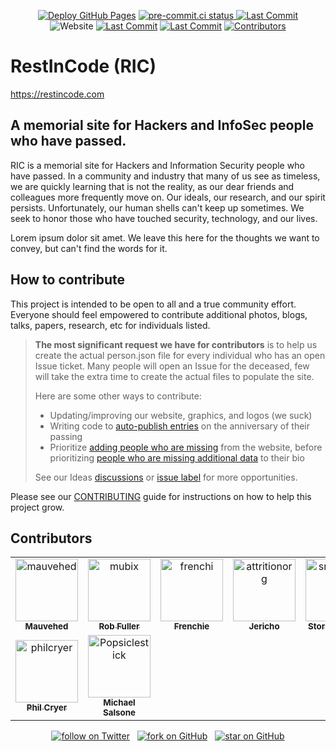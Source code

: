<p align="center">
  <p align="center">
    <a href="https://github.com/restincode/restincode/actions/workflows/pages/pages-build-deployment"><img alt="Deploy GitHub Pages" src="https://img.shields.io/github/deployments/restincode/restincode/github-pages?style=flat&logoColor=turquoise&label=latest%20deploy"></a>
    <a href ="https://results.pre-commit.ci/latest/github/restincode/restincode/main"><img alt="pre-commit.ci status" src="https://results.pre-commit.ci/badge/github/restincode/restincode/main.svg">
    <a href="https://github.com/restincode/restincode/commits/main"><img alt="Last Commit" src="https://img.shields.io/github/last-commit/restincode/restincode?style=flat&logoColor=turquoise"></a>
    <br>
    <img alt="Website" src="https://img.shields.io/website?url=https%3A%2F%2Frestincode.com&style=flat&logoColor=turquoise&label=restincode.com">
    <a href="https://github.com/restincode/restincode/issues"><img alt="Last Commit" src="https://img.shields.io/github/issues-raw/restincode/restincode?style=flat&logoColor=turquoise"></a>
    <a href="https://github.com/restincode/restincode/pulls"><img alt="Last Commit" src="https://img.shields.io/github/issues-pr-raw/restincode/restincode?style=flat&logoColor=turquoise"></a>
    <a href="https://github.com/restincode/restincode/graphs/contributors"><img alt="Contributors" src="https://img.shields.io/github/contributors/restincode/restincode?style=flat&logoColor=turquoise"/></a>
  </p>
</p>

# RestInCode (RIC)

https://restincode.com

## A memorial site for Hackers and InfoSec people who have passed.

RIC is a memorial site for Hackers and Information Security people who have passed. In a community and industry that many of us see as timeless, we are quickly learning that is not the reality, as our dear friends and colleagues more frequently move on. Our ideals, our research, and our spirit persists. Unfortunately, our human shells can't keep up sometimes. We seek to honor those who have touched security, technology, and our lives.

Lorem ipsum dolor sit amet. We leave this here for the thoughts we want to convey, but can't find the words for it.

## How to contribute

This project is intended to be open to all and a true community effort. Everyone should feel empowered to contribute additional photos, blogs, talks, papers, research, etc for individuals listed.

> **The most significant request we have for contributors** is to help us create the actual person.json file for every individual who has an open Issue ticket. Many people will open an Issue for the deceased, few will take the extra time to create the actual files to populate the site.
>
> Here are some other ways to contribute:
>
> - Updating/improving our website, graphics, and logos (we suck)
> - Writing code to [auto-publish entries](#174) on the anniversary of their passing
> - Prioritize [adding people who are missing](https://github.com/restincode/restincode/issues?q=is%3Aissue+is%3Aopen+sort%3Acreated-asc+label%3A%22Add+Person%22) from the website, before prioritizing [people who are missing additional data](https://github.com/restincode/restincode/issues?q=is%3Aissue+is%3Aopen+sort%3Acreated-asc+label%3A%22Add+Data%22+label%3A%22Person+Added%22) to their bio
>
> See our Ideas [discussions](https://github.com/restincode/restincode/discussions/categories/ideas?discussions_q=category%3AIdeas+) or [issue label](https://github.com/restincode/restincode/issues?q=is%3Aopen+is%3Aissue+label%3AIdeas) for more opportunities.

Please see our [CONTRIBUTING](https://github.com/restincode/restincode/blob/main/CONTRIBUTING.md) guide for instructions on how to help this project grow.

## Contributors

<!-- readme: collaborators,contributors -start -->
<table>
<tr>
    <td align="center">
        <a href="https://github.com/mauvehed">
            <img src="https://avatars.githubusercontent.com/u/141381?v=4" width="100;" alt="mauvehed"/>
            <br />
            <sub><b>Mauvehed</b></sub>
        </a>
    </td>
    <td align="center">
        <a href="https://github.com/mubix">
            <img src="https://avatars.githubusercontent.com/u/679319?v=4" width="100;" alt="mubix"/>
            <br />
            <sub><b>Rob Fuller</b></sub>
        </a>
    </td>
    <td align="center">
        <a href="https://github.com/frenchi">
            <img src="https://avatars.githubusercontent.com/u/1568199?v=4" width="100;" alt="frenchi"/>
            <br />
            <sub><b>Frenchie</b></sub>
        </a>
    </td>
    <td align="center">
        <a href="https://github.com/attritionorg">
            <img src="https://avatars.githubusercontent.com/u/3095424?v=4" width="100;" alt="attritionorg"/>
            <br />
            <sub><b>Jericho</b></sub>
        </a>
    </td>
    <td align="center">
        <a href="https://github.com/snowcra5h">
            <img src="https://avatars.githubusercontent.com/u/90065760?v=4" width="100;" alt="snowcra5h"/>
            <br />
            <sub><b>Storm - E/acc</b></sub>
        </a>
    </td>
    <td align="center">
        <a href="https://github.com/todb">
            <img src="https://avatars.githubusercontent.com/u/24144?v=4" width="100;" alt="todb"/>
            <br />
            <sub><b>Tod Beardsley</b></sub>
        </a>
    </td></tr>
<tr>
    <td align="center">
        <a href="https://github.com/philcryer">
            <img src="https://avatars.githubusercontent.com/u/43070?v=4" width="100;" alt="philcryer"/>
            <br />
            <sub><b>Phil Cryer</b></sub>
        </a>
    </td>
    <td align="center">
        <a href="https://github.com/Popsiclestick">
            <img src="https://avatars.githubusercontent.com/u/5554398?v=4" width="100;" alt="Popsiclestick"/>
            <br />
            <sub><b>Michael Salsone</b></sub>
        </a>
    </td></tr>
</table>
<!-- readme: collaborators,contributors -end -->

<p align="center">
  <p align="center">
    <a href="https://twitter.com/intent/follow?screen_name=restincode"><img src="https://img.shields.io/twitter/follow/restincode?style=social&logo=twitter" alt="follow on Twitter"></a> &nbsp;
    <a href="https://github.com/restincode/restincode/fork"><img src="https://img.shields.io/github/forks/restincode/restincode?label=Fork&style=social" alt="fork on GitHub"></a> &nbsp;
    <a href="https://github.com/restincode/restincode"><img src="https://img.shields.io/github/stars/restincode/restincode?style=social" alt="star on GitHub"></a>
  </p>
</p>
